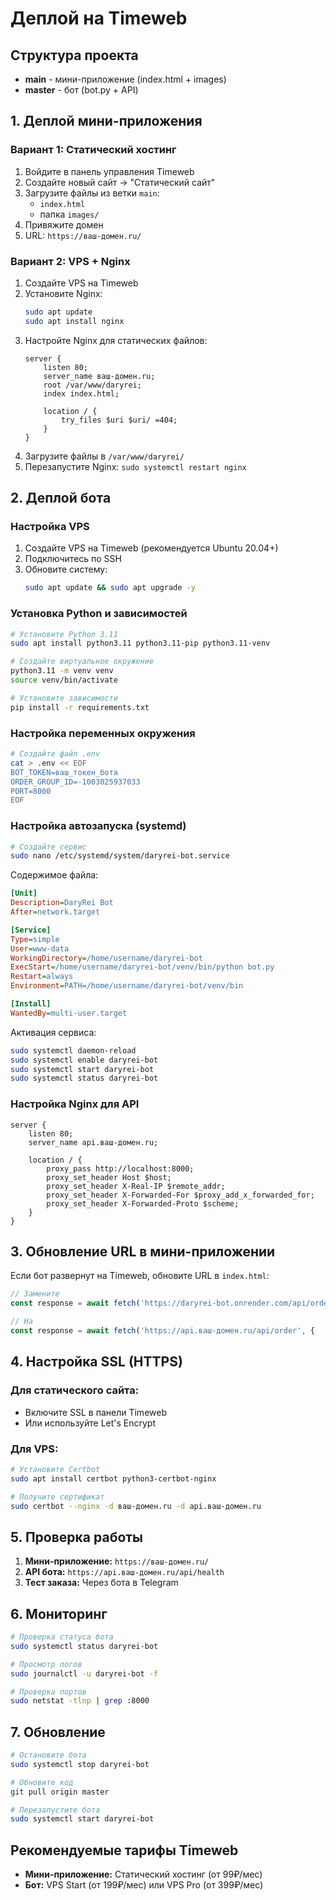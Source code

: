 # Деплой на Timeweb

## Структура проекта

- **main** - мини-приложение (index.html + images)
- **master** - бот (bot.py + API)

## 1. Деплой мини-приложения

### Вариант 1: Статический хостинг
1. Войдите в панель управления Timeweb
2. Создайте новый сайт → "Статический сайт"
3. Загрузите файлы из ветки `main`:
   - `index.html`
   - папка `images/`
4. Привяжите домен
5. URL: `https://ваш-домен.ru/`

### Вариант 2: VPS + Nginx
1. Создайте VPS на Timeweb
2. Установите Nginx:
   ```bash
   sudo apt update
   sudo apt install nginx
   ```
3. Настройте Nginx для статических файлов:
   ```nginx
   server {
       listen 80;
       server_name ваш-домен.ru;
       root /var/www/daryrei;
       index index.html;
       
       location / {
           try_files $uri $uri/ =404;
       }
   }
   ```
4. Загрузите файлы в `/var/www/daryrei/`
5. Перезапустите Nginx: `sudo systemctl restart nginx`

## 2. Деплой бота

### Настройка VPS
1. Создайте VPS на Timeweb (рекомендуется Ubuntu 20.04+)
2. Подключитесь по SSH
3. Обновите систему:
   ```bash
   sudo apt update && sudo apt upgrade -y
   ```

### Установка Python и зависимостей
```bash
# Установите Python 3.11
sudo apt install python3.11 python3.11-pip python3.11-venv

# Создайте виртуальное окружение
python3.11 -m venv venv
source venv/bin/activate

# Установите зависимости
pip install -r requirements.txt
```

### Настройка переменных окружения
```bash
# Создайте файл .env
cat > .env << EOF
BOT_TOKEN=ваш_токен_бота
ORDER_GROUP_ID=-1003025937033
PORT=8000
EOF
```

### Настройка автозапуска (systemd)
```bash
# Создайте сервис
sudo nano /etc/systemd/system/daryrei-bot.service
```

Содержимое файла:
```ini
[Unit]
Description=DaryRei Bot
After=network.target

[Service]
Type=simple
User=www-data
WorkingDirectory=/home/username/daryrei-bot
ExecStart=/home/username/daryrei-bot/venv/bin/python bot.py
Restart=always
Environment=PATH=/home/username/daryrei-bot/venv/bin

[Install]
WantedBy=multi-user.target
```

Активация сервиса:
```bash
sudo systemctl daemon-reload
sudo systemctl enable daryrei-bot
sudo systemctl start daryrei-bot
sudo systemctl status daryrei-bot
```

### Настройка Nginx для API
```nginx
server {
    listen 80;
    server_name api.ваш-домен.ru;
    
    location / {
        proxy_pass http://localhost:8000;
        proxy_set_header Host $host;
        proxy_set_header X-Real-IP $remote_addr;
        proxy_set_header X-Forwarded-For $proxy_add_x_forwarded_for;
        proxy_set_header X-Forwarded-Proto $scheme;
    }
}
```

## 3. Обновление URL в мини-приложении

Если бот развернут на Timeweb, обновите URL в `index.html`:

```javascript
// Замените
const response = await fetch('https://daryrei-bot.onrender.com/api/order', {

// На
const response = await fetch('https://api.ваш-домен.ru/api/order', {
```

## 4. Настройка SSL (HTTPS)

### Для статического сайта:
- Включите SSL в панели Timeweb
- Или используйте Let's Encrypt

### Для VPS:
```bash
# Установите Certbot
sudo apt install certbot python3-certbot-nginx

# Получите сертификат
sudo certbot --nginx -d ваш-домен.ru -d api.ваш-домен.ru
```

## 5. Проверка работы

1. **Мини-приложение:** `https://ваш-домен.ru/`
2. **API бота:** `https://api.ваш-домен.ru/api/health`
3. **Тест заказа:** Через бота в Telegram

## 6. Мониторинг

```bash
# Проверка статуса бота
sudo systemctl status daryrei-bot

# Просмотр логов
sudo journalctl -u daryrei-bot -f

# Проверка портов
sudo netstat -tlnp | grep :8000
```

## 7. Обновление

```bash
# Остановите бота
sudo systemctl stop daryrei-bot

# Обновите код
git pull origin master

# Перезапустите бота
sudo systemctl start daryrei-bot
```

## Рекомендуемые тарифы Timeweb

- **Мини-приложение:** Статический хостинг (от 99₽/мес)
- **Бот:** VPS Start (от 199₽/мес) или VPS Pro (от 399₽/мес)
